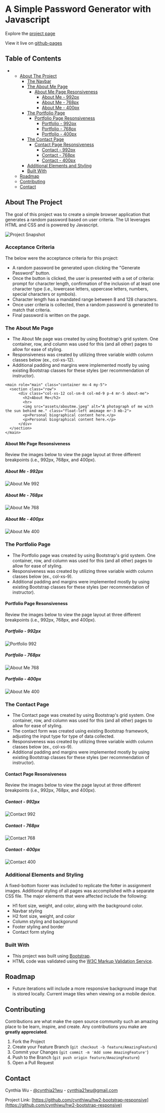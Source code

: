 # A Simple Password Generator with Javascript

Explore the [project page](https://github.com/cynthiwu/password-generator)

View it live on [github-pages](https://cynthiwu.github.io/password-generator/)

## Table of Contents
- 
  - [About The Project](#about-the-project)
    - [The Navbar](#the-navbar)
    - [The About Me Page](#the-about-me-page)
      - [About Me Page Resonsiveness](#about-me-page-resonsiveness)
        - [About Me - 992px](#about-me---992px)
        - [About Me - 768px](#about-me---768px)
        - [About Me - 400px](#about-me---400px)
    - [The Portfolio Page](#the-portfolio-page)
      - [Portfolio Page Resonsiveness](#portfolio-page-resonsiveness)
        - [Portfolio - 992px](#portfolio---992px)
        - [Portfolio - 768px](#portfolio---768px)
        - [Portfolio - 400px](#portfolio---400px)
    - [The Contact Page](#the-contact-page)
      - [Contact Page Resonsiveness](#contact-page-resonsiveness)
        - [Contact - 992px](#contact---992px)
        - [Contact - 768px](#contact---768px)
        - [Contact - 400px](#contact---400px)
    - [Additional Elements and Styling](#additional-elements-and-styling)
    - [Built With](#built-with)
  - [Roadmap](#roadmap)
  - [Contributing](#contributing)
  - [Contact](#contact)


## About The Project

The goal of this project was to create a simple browser application that generates a random password based on user criteria. The UI leverages HTML and CSS and is powered by Javascript. 

![Project Snapshot](https://github.com/cynthiwu/password-generator/blob/master/Assets/03-javascript-homework-demo.png)

### Acceptance Criteria

The below were the acceptance criteria for this project:

* A random password be generated upon clicking the "Generate Password" button.
* Once the button is clicked, the user is presented with a set of criteria: prompt for character length, confirmation of the inclusion of at least one character type (i.e., lowercase letters, uppercase letters, numbers, special characters or symbols).
* Character length has a mandated range between 8 and 128 characters.
* Once user criteria is collected, then a random password is generated to match that criteria. 
* Final password is written on the page.

### The About Me Page

*  The About Me page was created by using Bootstrap's grid system. One container, row, and column was used for this (and all other) pages to allow for ease of styling. 
*  Responsiveness was created by utilizing three variable width column classes below (ex., col-xs-12).
*  Additional padding and margins were implemented mostly by using existing Bootstrap classes for these styles (per recommendation of instructor).

```
<main role="main" class="container mx-4 my-5">
  <section class="row">
      <div class="col-xs-12 col-sm-8 col-md-9 p-4 mr-5 about-me">
        <h2>About Me</h2>
        <hr>
        <img src="assets/aboutme.jpeg" alt="A photograph of me with the sun behind me." class="float-left amimage mr-3 mb-2">
        <p>Personal biographical content here.</p>
        <p>Personal biographical content here.</p>
      </div>
  </section> 
</main>
```
#### About Me Page Resonsiveness

Review the images below to view the page layout at three different breakpoints (i.e., 992px, 768px, and 400px).

##### About Me - 992px

![About Me 992](assets/aboutme992.png)

##### About Me - 768px

![About Me 768](assets/aboutme768.png)

##### About Me - 400px

![About Me 400](assets/aboutme400.png)


### The Portfolio Page

*  The Portfolio page was created by using Bootstrap's grid system. One container, row, and column was used for this (and all other) pages to allow for ease of styling. 
*  Responsiveness was created by utilizing three variable width column classes below (ex., col-xs-9).
*  Additional padding and margins were implemented mostly by using existing Bootstrap classes for these styles (per recommendation of instructor).

#### Portfolio Page Resonsiveness

Review the images below to view the page layout at three different breakpoints (i.e., 992px, 768px, and 400px).

##### Portfolio - 992px

![Portfolio 992](assets/portfolio992.png)

##### Portfolio - 768px

![About Me 768](assets/portfolio768.png)

##### Portfolio - 400px

![About Me 400](assets/portfolio400.png)

### The Contact Page

*  The Contact page was created by using Bootstrap's grid system. One container, row, and column was used for this (and all other) pages to allow for ease of styling. 
*  The contact form was created using existing Bootstrap framework, adjusting the input type for type of data collected.
*  Responsiveness was created by utilizing three variable width column classes below (ex., col-xs-9).
*  Additional padding and margins were implemented mostly by using existing Bootstrap classes for these styles (per recommendation of instructor).

#### Contact Page Resonsiveness

Review the images below to view the page layout at three different breakpoints (i.e., 992px, 768px, and 400px).

##### Contact - 992px

![Contact 992](assets/contact992.png)

##### Contact - 768px

![Contact 768](assets/contact768.png)

##### Contact - 400px

![Contact 400](assets/contact400.png)


### Additional Elements and Styling

A fixed-bottom foorer was included to replicate the fotter in assignment images. Additional styling of all pages was accomplished with a separate CSS file. The major elements that were affected include the following:

* H1 font size, weight, and color, along with the background color. 
* Navbar styling
* H2 font size, weight, and color
* Column styling and backgorund
* Footer styling and border
* Contact form styling


### Built With

* This project was built using [Bootstrap](https://getbootstrap.com/).
* HTML code was validated using the [W3C Markup Validation Service](https://validator.w3.org/).


## Roadmap

* Future iterations will include a more responsive background image that is stored locally. Current image tiles when viewing on a mobile device. 


## Contributing

Contributions are what make the open source community such an amazing place to be learn, inspire, and create. Any contributions you make are **greatly appreciated**.

1. Fork the Project
2. Create your Feature Branch (`git checkout -b feature/AmazingFeature`)
3. Commit your Changes (`git commit -m 'Add some AmazingFeature'`)
4. Push to the Branch (`git push origin feature/AmazingFeature`)
5. Open a Pull Request


## Contact

Cynthia Wu - [@cynthia21wu](https://twitter.com/cynthia21wu) - cynthia21wu@gmail.com

Project Link: [https://github.com/cynthiwu/hw2-bootstrap-responsive](https://github.com/cynthiwu/hw2-bootstrap-responsive)
